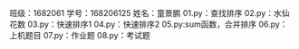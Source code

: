 班级：1682061
学号：168206125
姓名：童景鹏
01.py：查找排序
02.py：水仙花数
03.py：快速排序1
04.py：快速排序2
05.py:sum函数，合并排序
06.py：上机题目
07.py：作业题
08.py：考试题
